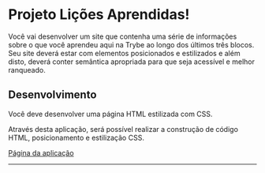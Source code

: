 # Projeto Lições Aprendidas!

Você vai desenvolver um site que contenha uma série de informações sobre o que você aprendeu aqui na Trybe ao longo dos últimos três blocos. Seu site deverá estar com elementos posicionados e estilizados e além disto, deverá conter semântica apropriada para que seja acessível e melhor ranqueado.

## Desenvolvimento

Você deve desenvolver uma página HTML estilizada com CSS.

Através desta aplicação, será possível realizar a construção de código HTML, posicionamento e estilização CSS.

[Página da aplicação]()

---
